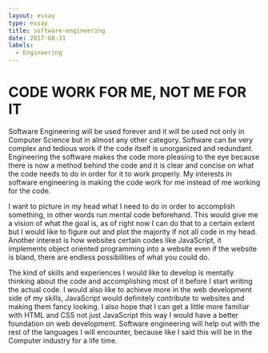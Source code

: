 ```yaml
---
layout: essay
type: essay
title: software-engineering
date: 2017-08-31
labels:
  - Engineering
---
```




<H1>CODE WORK FOR ME, NOT ME FOR IT</H1>


Software Engineering will be used forever and it will be used not only in Computer Science but in almost any other category. Software can be very complex and tedious work if the code itself is unorganized and redundant. Engineering the software makes the code more pleasing to the eye because there is now a method behind the code and it is clear and concise on what the code needs to do in order for it to work properly. My interests in software engineering is making the code work for me instead of me working for the code. 

I want to picture in my head what I need to do in order to accomplish something, in other words run mental code beforehand. This would give me a vision of what the goal is, as of right now I can do that to a certain extent but I would like to figure out and plot the majority if not all code in my head. Another interest is how websites certain codes like JavaScript, it implements object oriented programming into a website even if the website is bland, there are endless possibilities of what you could do. 

The kind of skills and experiences I would like to develop is mentally thinking about the code and accomplishing most of it before I start writing the actual code. I would also like to achieve more in the web development side of my skills, JavaScript would definitely contribute to websites and making them fancy looking. I also hope that I can get a little more familiar with HTML and CSS not just JavaScript this way I would have a better foundation on web development. Software engineering will help out with the rest of the languages I will encounter, because like I said this will be in the Computer industry for a life time.  

